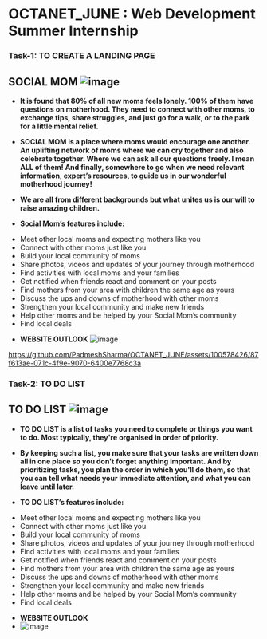 # OCTANET_JUNE : Web Development Summer Internship

### Task-1: TO CREATE A LANDING PAGE


## SOCIAL MOM ![image](https://github.com/PadmeshSharma/OCTANET_JUNE/assets/100578426/65eff179-95e0-4d7c-897a-440ae12472b4)

* **It is found that 80% of all new moms feels lonely. 100% of them have questions on motherhood. They need to connect with other moms, to exchange tips, share struggles, and just go for a walk, or to the park for a little mental relief.**

* **SOCIAL MOM is a place where moms would encourage one another. An uplifting network of moms where we can cry together and also celebrate together. Where we can ask all our questions freely. I mean ALL of them! And finally, somewhere to go when we need relevant information, expert’s resources, to guide us in our wonderful motherhood journey!**

* **We are all from different backgrounds but what unites us is our will to raise amazing children.** 


* **Social Mom’s features include:**

-  Meet other local moms and expecting mothers like you
-  Connect with other moms just like you
-  Build your local community of moms
-  Share photos, videos and updates of your journey through motherhood
-  Find activities with local moms and your families
-  Get notified when friends react and comment on your posts
-  Find mothers from your area with children the same age as yours
-  Discuss the ups and downs of motherhood with other moms
-  Strengthen your local community and make new friends
-  Help other moms and be helped by your Social Mom’s community
-  Find local deals
* **WEBSITE OUTLOOK**
![image](https://github.com/PadmeshSharma/OCTANET_JUNE/assets/100578426/de96d2e2-3c6c-4381-8cf5-15b66d6ce0c0)


https://github.com/PadmeshSharma/OCTANET_JUNE/assets/100578426/87f613ae-071c-4f9e-9070-6400e7768c3a


### Task-2: TO DO LIST

## TO DO LIST ![image](https://github.com/PadmeshSharma/OCTANET_JUNE/assets/100578426/59ef1767-9533-4898-84da-af8531e912b4)


* **TO DO LIST is a list of tasks you need to complete or things you want to do. Most typically, they're organised in order of priority.**

* **By keeping such a list, you make sure that your tasks are written down all in one place so you don't forget anything important. And by prioritizing tasks, you plan the order in which you'll do them, so that you can tell what needs your immediate attention, and what you can leave until later.**

* **TO DO LIST’s features include:**

-  Meet other local moms and expecting mothers like you
-  Connect with other moms just like you
-  Build your local community of moms
-  Share photos, videos and updates of your journey through motherhood
-  Find activities with local moms and your families
-  Get notified when friends react and comment on your posts
-  Find mothers from your area with children the same age as yours
-  Discuss the ups and downs of motherhood with other moms
-  Strengthen your local community and make new friends
-  Help other moms and be helped by your Social Mom’s community
-  Find local deals
* **WEBSITE OUTLOOK**
* ![image](https://github.com/PadmeshSharma/OCTANET_JUNE/assets/100578426/64fc2926-21c2-4e70-b3da-6a838e9c6f70)


